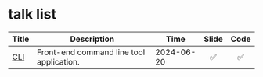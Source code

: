 # talk list

| Title | Description | Time | Slide | Code |
| --- | --- | --- | :---: | :---: |
| [CLI](./CLI) | Front-end command line tool application. | 2024-06-20 | ✅ | ✅ |

